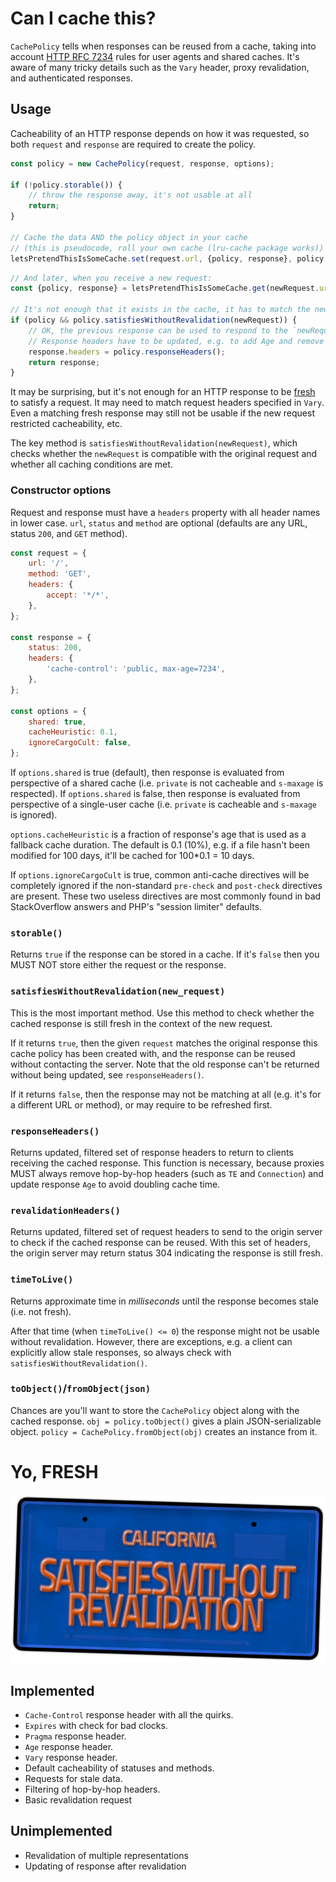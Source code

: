# Can I cache this?

`CachePolicy` tells when responses can be reused from a cache, taking into account [HTTP RFC 7234](http://httpwg.org/specs/rfc7234.html) rules for user agents and shared caches. It's aware of many tricky details such as the `Vary` header, proxy revalidation, and authenticated responses.

## Usage

Cacheability of an HTTP response depends on how it was requested, so both `request` and `response` are required to create the policy.

```js
const policy = new CachePolicy(request, response, options);

if (!policy.storable()) {
    // throw the response away, it's not usable at all
    return;
}

// Cache the data AND the policy object in your cache
// (this is pseudocode, roll your own cache (lru-cache package works))
letsPretendThisIsSomeCache.set(request.url, {policy, response}, policy.timeToLive());
```

```js
// And later, when you receive a new request:
const {policy, response} = letsPretendThisIsSomeCache.get(newRequest.url);

// It's not enough that it exists in the cache, it has to match the new request, too:
if (policy && policy.satisfiesWithoutRevalidation(newRequest)) {
    // OK, the previous response can be used to respond to the `newRequest`.
    // Response headers have to be updated, e.g. to add Age and remove uncacheable headers.
    response.headers = policy.responseHeaders();
    return response;
}
```

It may be surprising, but it's not enough for an HTTP response to be [fresh](#yo-fresh) to satisfy a request. It may need to match request headers specified in `Vary`. Even a matching fresh response may still not be usable if the new request restricted cacheability, etc.

The key method is `satisfiesWithoutRevalidation(newRequest)`, which checks whether the `newRequest` is compatible with the original request and whether all caching conditions are met.

### Constructor options

Request and response must have a `headers` property with all header names in lower case. `url`, `status` and `method` are optional (defaults are any URL, status `200`, and `GET` method).

```js
const request = {
    url: '/',
    method: 'GET',
    headers: {
        accept: '*/*',
    },
};

const response = {
    status: 200,
    headers: {
        'cache-control': 'public, max-age=7234',
    },
};

const options = {
    shared: true,
    cacheHeuristic: 0.1,
    ignoreCargoCult: false,
};
```

If `options.shared` is true (default), then response is evaluated from perspective of a shared cache (i.e. `private` is not cacheable and `s-maxage` is respected). If `options.shared` is false, then response is evaluated from perspective of a single-user cache (i.e. `private` is cacheable and `s-maxage` is ignored).

`options.cacheHeuristic` is a fraction of response's age that is used as a fallback cache duration. The default is 0.1 (10%), e.g. if a file hasn't been modified for 100 days, it'll be cached for 100*0.1 = 10 days.

If `options.ignoreCargoCult` is true, common anti-cache directives will be completely ignored if the non-standard `pre-check` and `post-check` directives are present. These two useless directives are most commonly found in bad StackOverflow answers and PHP's "session limiter" defaults.

### `storable()`

Returns `true` if the response can be stored in a cache. If it's `false` then you MUST NOT store either the request or the response.

### `satisfiesWithoutRevalidation(new_request)`

This is the most important method. Use this method to check whether the cached response is still fresh in the context of the new request.

If it returns `true`, then the given `request` matches the original response this cache policy has been created with, and the response can be reused without contacting the server. Note that the old response can't be returned without being updated, see `responseHeaders()`.

If it returns `false`, then the response may not be matching at all (e.g. it's for a different URL or method), or may require to be refreshed first.

### `responseHeaders()`

Returns updated, filtered set of response headers to return to clients receiving the cached response. This function is necessary, because proxies MUST always remove hop-by-hop headers (such as `TE` and `Connection`) and update response `Age` to avoid doubling cache time.

### `revalidationHeaders()`

Returns updated, filtered set of request headers to send to the origin server to check if the cached response can be reused. With this set of headers, the origin server may return status 304 indicating the response is still fresh.

### `timeToLive()`

Returns approximate time in *milliseconds* until the response becomes stale (i.e. not fresh).

After that time (when `timeToLive() <= 0`) the response might not be usable without revalidation. However, there are exceptions, e.g. a client can explicitly allow stale responses, so always check with `satisfiesWithoutRevalidation()`.

### `toObject()`/`fromObject(json)`

Chances are you'll want to store the `CachePolicy` object along with the cached response. `obj = policy.toObject()` gives a plain JSON-serializable object. `policy = CachePolicy.fromObject(obj)` creates an instance from it.

# Yo, FRESH

![satisfiesWithoutRevalidation](fresh.jpg)

## Implemented

* `Cache-Control` response header with all the quirks.
* `Expires` with check for bad clocks.
* `Pragma` response header.
* `Age` response header.
* `Vary` response header.
* Default cacheability of statuses and methods.
* Requests for stale data.
* Filtering of hop-by-hop headers.
* Basic revalidation request

## Unimplemented

* Revalidation of multiple representations
* Updating of response after revalidation
